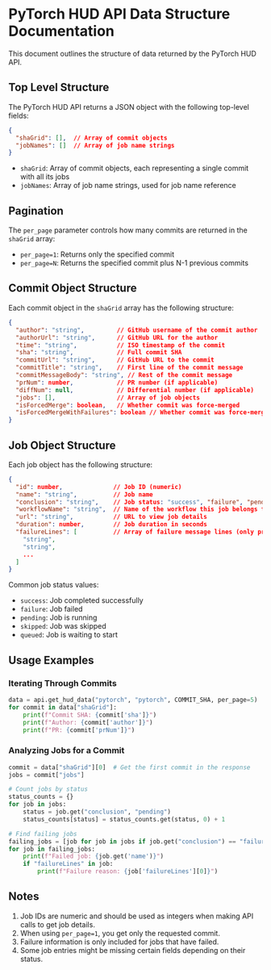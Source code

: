 # PyTorch HUD API Data Structure Documentation

This document outlines the structure of data returned by the PyTorch HUD API.

## Top Level Structure

The PyTorch HUD API returns a JSON object with the following top-level fields:

```json
{
  "shaGrid": [],  // Array of commit objects
  "jobNames": []  // Array of job name strings
}
```

- `shaGrid`: Array of commit objects, each representing a single commit with all its jobs
- `jobNames`: Array of job name strings, used for job name reference

## Pagination

The `per_page` parameter controls how many commits are returned in the `shaGrid` array:
- `per_page=1`: Returns only the specified commit
- `per_page=N`: Returns the specified commit plus N-1 previous commits

## Commit Object Structure

Each commit object in the `shaGrid` array has the following structure:

```json
{
  "author": "string",         // GitHub username of the commit author
  "authorUrl": "string",      // GitHub URL for the author
  "time": "string",           // ISO timestamp of the commit
  "sha": "string",            // Full commit SHA
  "commitUrl": "string",      // GitHub URL to the commit
  "commitTitle": "string",    // First line of the commit message
  "commitMessageBody": "string", // Rest of the commit message
  "prNum": number,            // PR number (if applicable)
  "diffNum": null,            // Differential number (if applicable)
  "jobs": [],                 // Array of job objects
  "isForcedMerge": boolean,   // Whether commit was force-merged
  "isForcedMergeWithFailures": boolean // Whether commit was force-merged despite failures
}
```

## Job Object Structure

Each job object has the following structure:

```json
{
  "id": number,              // Job ID (numeric)
  "name": "string",          // Job name
  "conclusion": "string",    // Job status: "success", "failure", "pending", "skipped", "queued"
  "workflowName": "string",  // Name of the workflow this job belongs to
  "url": "string",           // URL to view job details
  "duration": number,        // Job duration in seconds
  "failureLines": [          // Array of failure message lines (only present for failures)
    "string",
    "string",
    ...
  ]
}
```

Common job status values:
- `success`: Job completed successfully
- `failure`: Job failed
- `pending`: Job is running
- `skipped`: Job was skipped
- `queued`: Job is waiting to start

## Usage Examples

### Iterating Through Commits

```python
data = api.get_hud_data("pytorch", "pytorch", COMMIT_SHA, per_page=5)
for commit in data["shaGrid"]:
    print(f"Commit SHA: {commit['sha']}")
    print(f"Author: {commit['author']}")
    print(f"PR: {commit['prNum']}")
```

### Analyzing Jobs for a Commit

```python
commit = data["shaGrid"][0]  # Get the first commit in the response
jobs = commit["jobs"]

# Count jobs by status
status_counts = {}
for job in jobs:
    status = job.get("conclusion", "pending")
    status_counts[status] = status_counts.get(status, 0) + 1

# Find failing jobs
failing_jobs = [job for job in jobs if job.get("conclusion") == "failure"]
for job in failing_jobs:
    print(f"Failed job: {job.get('name')}")
    if "failureLines" in job:
        print(f"Failure reason: {job['failureLines'][0]}")
```

## Notes

1. Job IDs are numeric and should be used as integers when making API calls to get job details.
2. When using `per_page=1`, you get only the requested commit.
3. Failure information is only included for jobs that have failed.
4. Some job entries might be missing certain fields depending on their status.